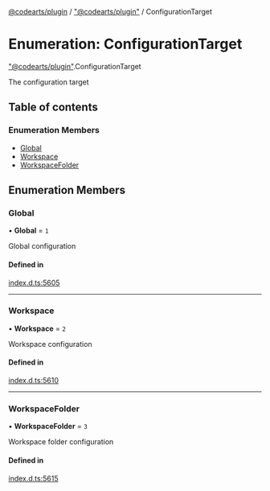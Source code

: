 [@codearts/plugin](../README.md) / ["@codearts/plugin"](../modules/_codearts_plugin_.md) / ConfigurationTarget

# Enumeration: ConfigurationTarget

["@codearts/plugin"](../modules/_codearts_plugin_.md).ConfigurationTarget

The configuration target

## Table of contents

### Enumeration Members

- [Global](codearts_plugin_.ConfigurationTarget.md#global)
- [Workspace](codearts_plugin_.ConfigurationTarget.md#workspace)
- [WorkspaceFolder](codearts_plugin_.ConfigurationTarget.md#workspacefolder)

## Enumeration Members

### Global

• **Global** = ``1``

Global configuration

#### Defined in

[index.d.ts:5605](https://github.com/huaweicloud/cloudide-plugin-api/blob/a055dd0/index.d.ts#L5605)

___

### Workspace

• **Workspace** = ``2``

Workspace configuration

#### Defined in

[index.d.ts:5610](https://github.com/huaweicloud/cloudide-plugin-api/blob/a055dd0/index.d.ts#L5610)

___

### WorkspaceFolder

• **WorkspaceFolder** = ``3``

Workspace folder configuration

#### Defined in

[index.d.ts:5615](https://github.com/huaweicloud/cloudide-plugin-api/blob/a055dd0/index.d.ts#L5615)
